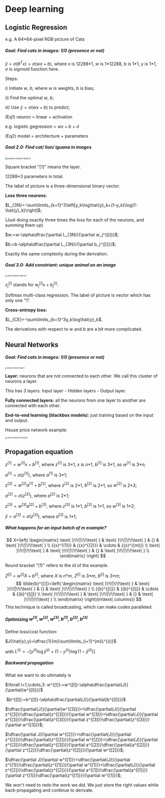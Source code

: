 # Deep learning

## Logistic Regression

e.g. A 64*64-pixel RGB picture of Cats

##### Goal: Find cats in images: 1/0 (presence or not)

$\hat{y}=\sigma(\theta^Tx)=\sigma(wx+b)$, where $x$ is 12288\*1, $w$ is 1\*12288, b is 1\*1, y is 1\*1, $\sigma$ is sigmoid function here.

Steps:

i) Initiate $w$, $b$, where $w$ is weights, $b$ is bias;

ii) Find the optimal $w$, $b$;

iii) Use $\hat{y}=\sigma(wx+b)$ to predict;

(Eq1) neuron = linear + activation

e.g. logistic gegression = $wx+b$ + $\sigma$

(Eq2) model = architecture + parameters

##### Goal 2.0: Find cat/ lion/ iguana in images

<img src="neural network lead-in.png" alt="neural network lead-in" style="zoom:50%;" />

Square bracket "[1]" means the layer.

12288\*3 parameters in total.

The label of picture is a three-dimensional binary vector.

**Loss three neurons:** 

$L_{3N}=-\sum\limits_{k=1}^3\left[y_k\log\hat{y}_k+(1-y_k)\log(1-\hat{y}_k)\right]$;

(Just doing exactly three times the loss for each of the neurons, and summing them up)

$w:=w-\alpha\dfrac{\partial L_{3N}}{\partial w_j^{[i]}}$;

$b:=b-\alpha\dfrac{\partial L_{3N}}{\partial b_j^{[i]}}$;

Exactly the same complexity during the derivation.

##### Goal 3.0: Add constriant: unique animal on an image

<img src="neural network lead-in2.png" alt="neural network lead-in2" style="zoom:40%;" />

$z_j^{[i]}$ stands for $w_j^{[i]}x+b_j^{[i]}$.

Softmax multi-class regression. The label of picture is vector which has only one "1".

**Cross-entropy loss:**

$L_{CE}=-\sum\limits_{k=1}^3y_k\log\hat{y}_k$.

The derivations with respect to $w$ and $b$ are a bit more complicated.

## Neural Networks

##### Goal: Find cats in images: 1/0 (presence or not)

<img src="neural network layers.png" alt="neural network layers" style="zoom:40%;" />

**Layer:** neurons that are not connected to each other. We call this cluster of neurons a layer.

This has 3 layers. Input layer - Hidden layers - Output layer.

**Fully connected layers:** all the neurons from one layer to another are connected with each other.

**End-to-end learning (blackbox models):** just training based on the input and output. 

House price network example:

<img src="neural network full layers.png" alt="neural network full layers" style="zoom:40%;" />

## Propagation equation

$z^{[1]}=w^{[1]}x+b^{[1]}$, where $z^{[1]}$ is 3\*1, $x$ is $n$\*1, $b^{[1]}$ is 3\*1, so $w^{[1]}$ is 3\*$n$;

$a^{[1]}=\sigma(z^{[1]})$, where $a^{[1]}$ is 3\*1;

$z^{[2]}=w^{[2]}a^{[1]}+b^{[2]}$, where $z^{[2]}$ is 2\*1, $b^{[2]}$ is 2\*1, so $w^{[2]}$ is 2\*3;

$a^{[2]}=\sigma(z^{[2]})$, where $a^{[2]}$ is 2\*1;​

$z^{[3]}=w^{[3]}a^{[2]}+b^{[3]}$, where $z^{[3]}$ is 1\*1, $b^{[3]}$ is 1\*1, so $w^{[3]}$ is 1\*2;

$\hat{y}=a^{[3]}=\sigma(z^{[3]})$, where $a^{[3]}$ is 1\*1;

##### What happens for an input batch of $m$ example?

$$
X=\left( \begin{matrix}
   \text{ }\!\!|\!\!\text{ } & \text{ }\!\!|\!\!\text{ } & {} & \text{ }\!\!|\!\!\text{ }  \\
   {{x}^{(1)}} & {{x}^{(2)}} & \cdots  & {{x}^{(m)}}  \\
   \text{ }\!\!|\!\!\text{ } & \text{ }\!\!|\!\!\text{ } & {} & \text{ }\!\!|\!\!\text{ }  \\
\end{matrix} \right)
$$

Round bracket "(1)" refers to the id of the example.

$Z^{[i]}=w^{[i]}X+b^{[i]}$, where $X$ is $n$\*$m$, $Z^{[i]}$ is 3\*$m$, $\tilde{b}^{[i]}$ is 3\*$m$;
$$
\tilde{b}^{[i]}=\left( \begin{matrix}
   \text{ }\!\!|\!\!\text{ } & \text{ }\!\!|\!\!\text{ } & {} & \text{ }\!\!|\!\!\text{ }  \\
   {{b}^{[i]}} & {{b}^{[i]}} & \cdots  & {{b}^{[i]}}  \\
   \text{ }\!\!|\!\!\text{ } & \text{ }\!\!|\!\!\text{ } & {} & \text{ }\!\!|\!\!\text{ }  \\
\end{matrix} \right)(m\text{ columns})
$$
This technique is called broadcasting, which can make codes paralleled.

##### Optimizing $w^{[1]},w^{[2]},w^{[3]},b^{[1]},b^{[2]},b^{[3]}$

Define loss/cost function:

$J(\hat{y},y)=\dfrac{1}{m}\sum\limits_{i=1}^{m}L^{(i)}$

with $L^{(i)}=-\left[y^{(i)}\log \hat{y}^{(i)}+(1-y^{(i)})\log(1-\hat{y}^{(i)}) \right]$

##### Backward propagation

What we want to do ultimately is 

$\forall l=1,\cdots,3: w^{[l]}:=w^{[l]}-\alpha\dfrac{\partial{J}}{\partial{w^{[l]}}}$

​                            $b^{[l]}:=b^{[l]}-\alpha\dfrac{\partial{J}}{\partial{b^{[l]}}}$

$\dfrac{\partial{J}}{\partial{w^{[3]}}}=\dfrac{\partial{J}}{\partial z^{[3]}}\dfrac{\partial{z^{[3]}}}{\partial w^{[3]}}=\dfrac{\partial{J}}{\partial a^{[3]}}\dfrac{\partial{a^{[3]}}}{\partial z^{[3]}}\dfrac{\partial{z^{[3]}}}{\partial w^{[3]}}$;

$\dfrac{\partial J}{\partial w^{[2]}}=\dfrac{\partial{J}}{\partial z^{[2]}}\dfrac{\partial{z^{[2]}}}{\partial w^{[2]}}=\dfrac{\partial{J}}{\partial z^{[3]}}\dfrac{\partial{z^{[3]}}}{\partial a^{[2]}}\dfrac{\partial{a^{[2]}}}{\partial z^{[2]}}\dfrac{\partial{z^{[2]}}}{\partial w^{[2]}}$;

$\dfrac{\partial J}{\partial w^{[1]}}=\dfrac{\partial{J}}{\partial z^{[1]}}\dfrac{\partial{z^{[1]}}}{\partial w^{[1]}}=\dfrac{\partial{J}}{\partial z^{[2]}}\dfrac{\partial{z^{[2]}}}{\partial a^{[1]}}\dfrac{\partial{a^{[1]}}}{\partial z^{[1]}}\dfrac{\partial{z^{[1]}}}{\partial w^{[1]}}$;

We won't need to redo the work we did. We just store the right values while back-propagating and continue to derivate.

